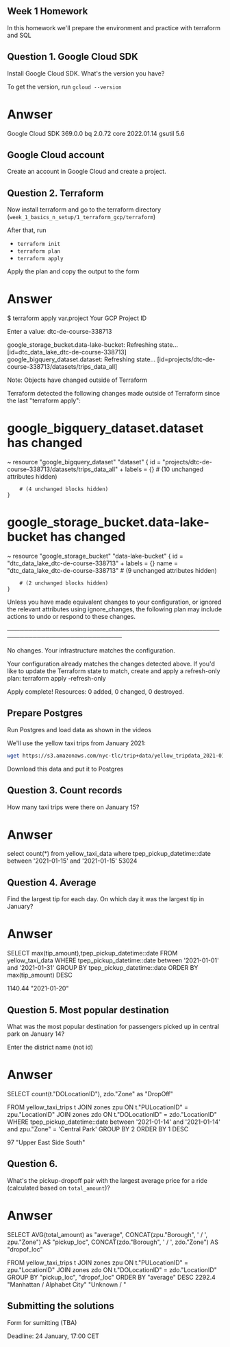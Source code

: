 ## Week 1 Homework

In this homework we'll prepare the environment 
and practice with terraform and SQL

## Question 1. Google Cloud SDK

Install Google Cloud SDK. What's the version you have? 

To get the version, run `gcloud --version`
# Anwser
Google Cloud SDK 369.0.0
bq 2.0.72
core 2022.01.14
gsutil 5.6


## Google Cloud account 

Create an account in Google Cloud and create a project.


## Question 2. Terraform 

Now install terraform and go to the terraform directory (`week_1_basics_n_setup/1_terraform_gcp/terraform`)

After that, run

* `terraform init`
* `terraform plan`
* `terraform apply` 

Apply the plan and copy the output to the form

# Answer

$ terraform apply
var.project
  Your GCP Project ID

  Enter a value: dtc-de-course-338713

google_storage_bucket.data-lake-bucket: Refreshing state... [id=dtc_data_lake_dtc-de-course-338713]
google_bigquery_dataset.dataset: Refreshing state... [id=projects/dtc-de-course-338713/datasets/trips_data_all]

Note: Objects have changed outside of Terraform

Terraform detected the following changes made outside of Terraform since the
last "terraform apply":

  # google_bigquery_dataset.dataset has changed
  ~ resource "google_bigquery_dataset" "dataset" {
        id                              = "projects/dtc-de-course-338713/datasets/trips_data_all"
      + labels                          = {}
        # (10 unchanged attributes hidden)

        # (4 unchanged blocks hidden)
    }

  # google_storage_bucket.data-lake-bucket has changed
  ~ resource "google_storage_bucket" "data-lake-bucket" {
        id                          = "dtc_data_lake_dtc-de-course-338713"
      + labels                      = {}
        name                        = "dtc_data_lake_dtc-de-course-338713"
        # (9 unchanged attributes hidden)


        # (2 unchanged blocks hidden)
    }


Unless you have made equivalent changes to your configuration, or ignored the
relevant attributes using ignore_changes, the following plan may include
actions to undo or respond to these changes.

─────────────────────────────────────────────────────────────────────────────

No changes. Your infrastructure matches the configuration.

Your configuration already matches the changes detected above. If you'd like
to update the Terraform state to match, create and apply a refresh-only plan:
  terraform apply -refresh-only

Apply complete! Resources: 0 added, 0 changed, 0 destroyed.


## Prepare Postgres 

Run Postgres and load data as shown in the videos

We'll use the yellow taxi trips from January 2021:

```bash
wget https://s3.amazonaws.com/nyc-tlc/trip+data/yellow_tripdata_2021-01.csv
```

Download this data and put it to Postgres

## Question 3. Count records 

How many taxi trips were there on January 15?
# Anwser
select count(*) from yellow_taxi_data where tpep_pickup_datetime::date between '2021-01-15' and '2021-01-15'
53024

## Question 4. Average

Find the largest tip for each day. 
On which day it was the largest tip in January?
# Anwser
SELECT max(tip_amount),tpep_pickup_datetime::date 
FROM yellow_taxi_data 
WHERE tpep_pickup_datetime::date between '2021-01-01' and '2021-01-31' 
GROUP BY tpep_pickup_datetime::date 
ORDER BY max(tip_amount) DESC

1140.44 "2021-01-20"


## Question 5. Most popular destination

What was the most popular destination for passengers picked up 
in central park on January 14?

Enter the district name (not id)
# Anwser
SELECT count(t."DOLocationID"), zdo."Zone" as "DropOff"


FROM yellow_taxi_trips t JOIN zones zpu 
	ON t."PULocationID" = zpu."LocationID"
	JOIN zones zdo 
	ON t."DOLocationID" = zdo."LocationID"
WHERE tpep_pickup_datetime::date between '2021-01-14' and '2021-01-14' and zpu."Zone" = 'Central Park'
GROUP BY 2
ORDER BY 1 DESC

97 "Upper East Side South"

## Question 6. 

What's the pickup-dropoff pair with the largest 
average price for a ride (calculated based on `total_amount`)?
# Anwser
SELECT AVG(total_amount) as "average",
	CONCAT(zpu."Borough", ' / ', zpu."Zone") AS "pickup_loc",
	CONCAT(zdo."Borough", ' / ', zdo."Zone") AS "dropof_loc"

FROM yellow_taxi_trips t JOIN zones zpu 
	ON t."PULocationID" = zpu."LocationID"
	JOIN zones zdo 
	ON t."DOLocationID" = zdo."LocationID"
GROUP BY "pickup_loc", "dropof_loc"
ORDER BY "average"
DESC
2292.4	"Manhattan / Alphabet City"	"Unknown / "

## Submitting the solutions

Form for sumitting (TBA)

Deadline: 24 January, 17:00 CET


